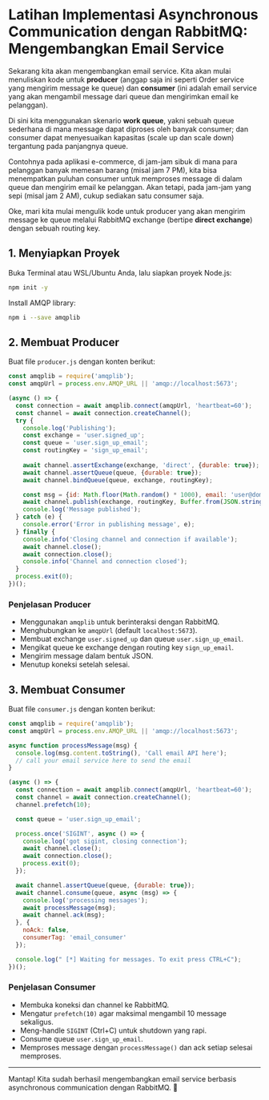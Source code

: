 # Latihan Implementasi Asynchronous Communication dengan RabbitMQ: Mengembangkan Email Service

Sekarang kita akan mengembangkan email service. Kita akan mulai menuliskan kode untuk **producer** (anggap saja ini seperti Order service yang mengirim message ke queue) dan **consumer** (ini adalah email service yang akan mengambil message dari queue dan mengirimkan email ke pelanggan).

Di sini kita menggunakan skenario **work queue**, yakni sebuah queue sederhana di mana message dapat diproses oleh banyak consumer; dan consumer dapat menyesuaikan kapasitas (scale up dan scale down) tergantung pada panjangnya queue.

Contohnya pada aplikasi e-commerce, di jam-jam sibuk di mana para pelanggan banyak memesan barang (misal jam 7 PM), kita bisa menempatkan puluhan consumer untuk memproses message di dalam queue dan mengirim email ke pelanggan. Akan tetapi, pada jam-jam yang sepi (misal jam 2 AM), cukup sediakan satu consumer saja.

Oke, mari kita mulai mengulik kode untuk producer yang akan mengirim message ke queue melalui RabbitMQ exchange (bertipe **direct exchange**) dengan sebuah routing key.

## 1. Menyiapkan Proyek

Buka Terminal atau WSL/Ubuntu Anda, lalu siapkan proyek Node.js:

```bash
npm init -y
```

Install AMQP library:

```bash
npm i --save amqplib
```

## 2. Membuat Producer

Buat file `producer.js` dengan konten berikut:

```javascript
const amqplib = require('amqplib');
const amqpUrl = process.env.AMQP_URL || 'amqp://localhost:5673';

(async () => {
  const connection = await amqplib.connect(amqpUrl, 'heartbeat=60');
  const channel = await connection.createChannel();
  try {
    console.log('Publishing');
    const exchange = 'user.signed_up';
    const queue = 'user.sign_up_email';
    const routingKey = 'sign_up_email';
    
    await channel.assertExchange(exchange, 'direct', {durable: true});
    await channel.assertQueue(queue, {durable: true});
    await channel.bindQueue(queue, exchange, routingKey);

    const msg = {id: Math.floor(Math.random() * 1000), email: 'user@domail.com', name: 'firstname lastname'};
    await channel.publish(exchange, routingKey, Buffer.from(JSON.stringify(msg)));
    console.log('Message published');
  } catch (e) {
    console.error('Error in publishing message', e);
  } finally {
    console.info('Closing channel and connection if available');
    await channel.close();
    await connection.close();
    console.info('Channel and connection closed');
  }
  process.exit(0);
})();
```

### Penjelasan Producer

- Menggunakan `amqplib` untuk berinteraksi dengan RabbitMQ.
- Menghubungkan ke `amqpUrl` (default `localhost:5673`).
- Membuat exchange `user.signed_up` dan queue `user.sign_up_email`.
- Mengikat queue ke exchange dengan routing key `sign_up_email`.
- Mengirim message dalam bentuk JSON.
- Menutup koneksi setelah selesai.

## 3. Membuat Consumer

Buat file `consumer.js` dengan konten berikut:

```javascript
const amqplib = require('amqplib');
const amqpUrl = process.env.AMQP_URL || 'amqp://localhost:5673';

async function processMessage(msg) {
  console.log(msg.content.toString(), 'Call email API here');
  // call your email service here to send the email
}

(async () => {
  const connection = await amqplib.connect(amqpUrl, 'heartbeat=60');
  const channel = await connection.createChannel();
  channel.prefetch(10);

  const queue = 'user.sign_up_email';

  process.once('SIGINT', async () => {
    console.log('got sigint, closing connection');
    await channel.close();
    await connection.close();
    process.exit(0);
  });

  await channel.assertQueue(queue, {durable: true});
  await channel.consume(queue, async (msg) => {
    console.log('processing messages');
    await processMessage(msg);
    await channel.ack(msg);
  }, {
    noAck: false,
    consumerTag: 'email_consumer'
  });

  console.log(" [*] Waiting for messages. To exit press CTRL+C");
})();
```

### Penjelasan Consumer

- Membuka koneksi dan channel ke RabbitMQ.
- Mengatur `prefetch(10)` agar maksimal mengambil 10 message sekaligus.
- Meng-handle `SIGINT` (Ctrl+C) untuk shutdown yang rapi.
- Consume queue `user.sign_up_email`.
- Memproses message dengan `processMessage()` dan ack setiap selesai memproses.

---

Mantap! Kita sudah berhasil mengembangkan email service berbasis asynchronous communication dengan RabbitMQ. 🎉
